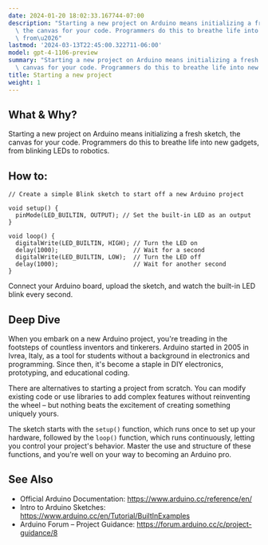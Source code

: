 ```yaml
---
date: 2024-01-20 18:02:33.167744-07:00
description: "Starting a new project on Arduino means initializing a fresh sketch,\
  \ the canvas for your code. Programmers do this to breathe life into new gadgets,\
  \ from\u2026"
lastmod: '2024-03-13T22:45:00.322711-06:00'
model: gpt-4-1106-preview
summary: "Starting a new project on Arduino means initializing a fresh sketch, the\
  \ canvas for your code. Programmers do this to breathe life into new gadgets, from\u2026"
title: Starting a new project
weight: 1
---
```


## What & Why?

Starting a new project on Arduino means initializing a fresh sketch, the canvas for your code. Programmers do this to breathe life into new gadgets, from blinking LEDs to robotics.

## How to:

```Arduino
// Create a simple Blink sketch to start off a new Arduino project

void setup() {
  pinMode(LED_BUILTIN, OUTPUT); // Set the built-in LED as an output
}

void loop() {
  digitalWrite(LED_BUILTIN, HIGH); // Turn the LED on
  delay(1000);                     // Wait for a second
  digitalWrite(LED_BUILTIN, LOW);  // Turn the LED off
  delay(1000);                     // Wait for another second
}
```

Connect your Arduino board, upload the sketch, and watch the built-in LED blink every second.

## Deep Dive

When you embark on a new Arduino project, you're treading in the footsteps of countless inventors and tinkerers. Arduino started in 2005 in Ivrea, Italy, as a tool for students without a background in electronics and programming. Since then, it's become a staple in DIY electronics, prototyping, and educational coding.

There are alternatives to starting a project from scratch. You can modify existing code or use libraries to add complex features without reinventing the wheel – but nothing beats the excitement of creating something uniquely yours.

The sketch starts with the `setup()` function, which runs once to set up your hardware, followed by the `loop()` function, which runs continuously, letting you control your project's behavior. Master the use and structure of these functions, and you're well on your way to becoming an Arduino pro.

## See Also

- Official Arduino Documentation: https://www.arduino.cc/reference/en/
- Intro to Arduino Sketches: https://www.arduino.cc/en/Tutorial/BuiltInExamples
- Arduino Forum – Project Guidance: https://forum.arduino.cc/c/project-guidance/8
